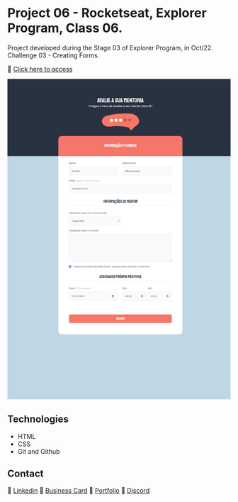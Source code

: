 # Project 06 - Rocketseat, Explorer Program, Class 06. 

Project developed during the Stage 03 of Explorer Program, in Oct/22.
Challenge 03 - Creating Forms.

🔗 [Click here to access](https://renato-albuquerque.github.io/projeto-06-explorer/)

![screenshot](images/screenshot.png)

## Technologies

- HTML
- CSS
- Git and Github

## Contact

🔗 [Linkedin](https://www.linkedin.com/in/renato-malbuquerque/)
🔗 [Business Card](https://rma-contacts.vercel.app/)
🔗 [Portfolio](https://portfolio-renatoalbuquerque.vercel.app/)
🔗 [Discord](https://discordapp.com/users/992621595547938837)

